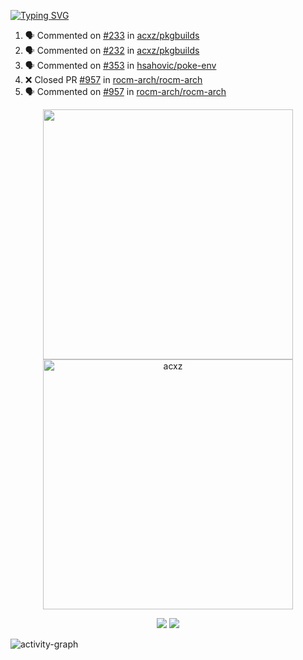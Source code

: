 [![Typing SVG](https://readme-typing-svg.herokuapp.com?size=16&color=AFFFA3&multiline=true&height=75&lines=contributing+to+robotics%2Fae%2Fml%2Fgpu;packaging+it+for+archlinux;ricer)](https://git.io/typing-svg)

<!--START_SECTION:activity-->
1. 🗣 Commented on [#233](https://github.com/acxz/pkgbuilds/issues/233) in [acxz/pkgbuilds](https://github.com/acxz/pkgbuilds)
2. 🗣 Commented on [#232](https://github.com/acxz/pkgbuilds/issues/232) in [acxz/pkgbuilds](https://github.com/acxz/pkgbuilds)
3. 🗣 Commented on [#353](https://github.com/hsahovic/poke-env/issues/353) in [hsahovic/poke-env](https://github.com/hsahovic/poke-env)
4. ❌ Closed PR [#957](https://github.com/rocm-arch/rocm-arch/pull/957) in [rocm-arch/rocm-arch](https://github.com/rocm-arch/rocm-arch)
5. 🗣 Commented on [#957](https://github.com/rocm-arch/rocm-arch/issues/957) in [rocm-arch/rocm-arch](https://github.com/rocm-arch/rocm-arch)
<!--END_SECTION:activity-->

<p align="center">
  <img width="400em" src=https://github-readme-stats.vercel.app/api?username=acxz&include_all_commits=true&show_icons=true />
  <img width="400em" src="https://github-readme-streak-stats.herokuapp.com/?user=acxz&" alt="acxz" />
</p>

<p align="center">
  <img src=https://github-readme-stats.vercel.app/api/top-langs/?username=acxz&layout=compact />
  <img src=https://github-profile-trophy.vercel.app/?username=acxz&row=2&column=4 />
</p>

![activity-graph](https://github-readme-activity-graph.cyclic.app/graph?username=acxz&theme=aqua)
